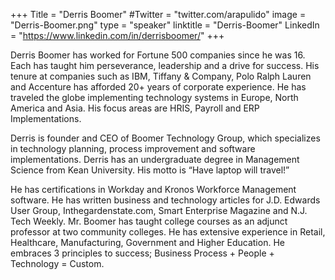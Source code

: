 +++
Title = "Derris Boomer"
#Twitter = "twitter.com/arapulido"
image = "Derris-Boomer.png"
type = "speaker"
linktitle = "Derris-Boomer"
LinkedIn = "https://www.linkedin.com/in/derrisboomer/"
+++

Derris Boomer has worked for Fortune 500 companies since he was 16. Each has taught him perseverance, leadership and a drive for success. His tenure at companies such as IBM, Tiffany & Company, Polo Ralph Lauren and Accenture has afforded 20+ years of corporate experience. He has traveled the globe implementing technology systems in Europe, North America and Asia. His focus areas are HRIS, Payroll and ERP Implementations.

Derris is founder and CEO of Boomer Technology Group, which specializes in technology planning, process improvement and software implementations. Derris has an undergraduate degree in Management Science from Kean University. His motto is “Have laptop will travel!”

He has certifications in Workday and Kronos Workforce Management software. He has written business and technology articles for J.D. Edwards User Group, Inthegardenstate.com, Smart Enterprise Magazine and N.J. Tech Weekly. Mr. Boomer has taught college courses as an adjunct professor at two community colleges. He has extensive experience in Retail, Healthcare, Manufacturing, Government and Higher Education. He embraces 3 principles to success; Business Process + People + Technology = Custom.
